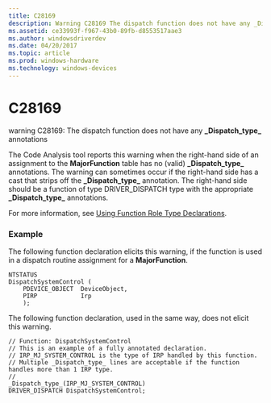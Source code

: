 ```yaml
---
title: C28169
description: Warning C28169 The dispatch function does not have any _Dispatch_type_ annotations.
ms.assetid: ce33993f-f967-43b0-89fb-d8553517aae3
ms.author: windowsdriverdev
ms.date: 04/20/2017
ms.topic: article
ms.prod: windows-hardware
ms.technology: windows-devices
---
```


# C28169


warning C28169: The dispatch function does not have any **\_Dispatch\_type\_** annotations

The Code Analysis tool reports this warning when the right-hand side of an assignment to the **MajorFunction** table has no (valid) **\_Dispatch\_type\_** annotations. The warning can sometimes occur if the right-hand side has a cast that strips off the **\_Dispatch\_type\_** annotation. The right-hand side should be a function of type DRIVER\_DISPATCH type with the appropriate **\_Dispatch\_type\_** annotations.

For more information, see [Using Function Role Type Declarations](using-function-role-type-declarations.md).

### <span id="example"></span><span id="EXAMPLE"></span>Example

The following function declaration elicits this warning, if the function is used in a dispatch routine assignment for a **MajorFunction**.

```
NTSTATUS
DispatchSystemControl (
    PDEVICE_OBJECT  DeviceObject,
    PIRP            Irp
    );
```

The following function declaration, used in the same way, does not elicit this warning.

```
// Function: DispatchSystemControl
// This is an example of a fully annotated declaration.  
// IRP_MJ_SYSTEM_CONTROL is the type of IRP handled by this function.  
// Multiple _Dispatch_type_ lines are acceptable if the function handles more than 1 IRP type.
//
_Dispatch_type_(IRP_MJ_SYSTEM_CONTROL) 
DRIVER_DISPATCH DispatchSystemControl;
```

 

 





